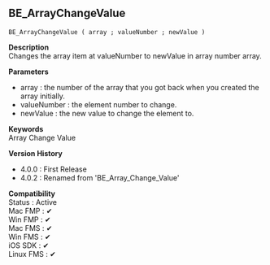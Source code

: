 ## BE_ArrayChangeValue

    BE_ArrayChangeValue ( array ; valueNumber ; newValue )

**Description**  
Changes the array item at valueNumber to newValue in array number array.

**Parameters**
* array : the number of the array that you got back when you created the array initially.
* valueNumber : the element number to change.
* newValue : the new value to change the element to.

**Keywords**  
Array Change Value

**Version History**
* 4.0.0 : First Release
* 4.0.2 : Renamed from 'BE_Array_Change_Value'

**Compatibility**  
Status : Active  
Mac FMP : ✔︎  
Win FMP : ✔︎  
Mac FMS : ✔︎  
Win FMS : ✔︎  
iOS SDK : ✔︎  
Linux FMS : ✔︎  


